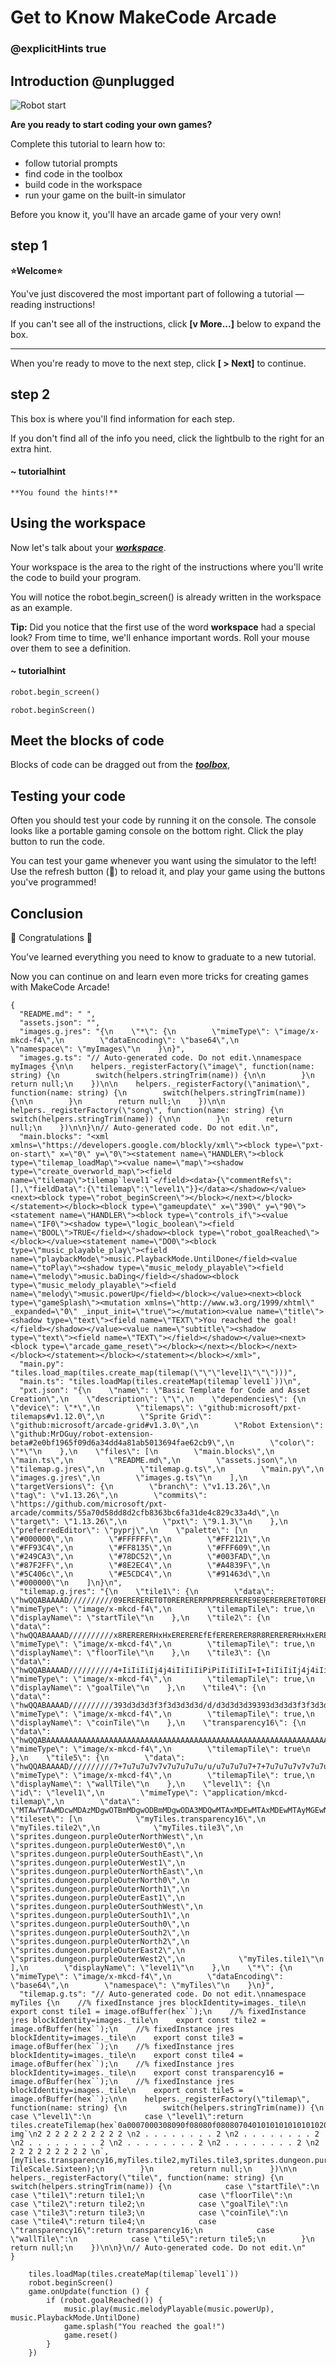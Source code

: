 # Get to Know MakeCode Arcade 

### @explicitHints true

## Introduction @unplugged

![Robot start](https://raw.githubusercontent.com/MrDGuy/pxt-skillmap-robot/main/docs/static/robot1.png "Robot Start" )

**Are you ready to start coding your own games?**

Complete this tutorial to learn how to:
- follow tutorial prompts
- find code in the toolbox
- build code in the workspace
- run your game on the built-in simulator 

Before you know it, you'll have an arcade game of your very own!

## step 1 

**⭐Welcome⭐**

You've just discovered the most important part of following a tutorial — reading instructions!

If you can't see all of the instructions, click **[v More...]** below to expand the box.

---

When you're ready to move to the next step, click **[ >  Next]** to continue.  


## step 2

This box is where you'll find information for each step. 

If you don't find all of the info you need, 
click the lightbulb to the right for an extra hint.


#### ~ tutorialhint 
```
**You found the hints!**
```


## Using the workspace

Now let's talk about your [__*workspace*__](#workIt "The area where you build code").

Your workspace is the area to the right of the instructions where you'll write the code to build your program. 

You will notice the robot.begin_screen() is already written in the workspace as an example.

**Tip:** Did you notice that the first use of the word __workspace__ had a special look? 
From time to time, we'll enhance important words. Roll your mouse over them to see a definition.

#### ~ tutorialhint 
```python
robot.begin_screen()
```

```template
robot.beginScreen()
```

## Meet the blocks of code

Blocks of code can be dragged out from the  [__*toolbox*__](#tools "The strip to the left of your workspace that lists block categories."), 


## Testing your code

Often you should test your code by running it on the console.  The console looks like a portable gaming console on the bottom right.  Click the play button to run the code.

You can test your game whenever you want using the simulator
to the left!  Use the refresh button (🔄) to reload it, and play your
game using the buttons you've programmed!  



## Conclusion 

🎈 Congratulations 🎈 

You've learned everything you need to know to graduate to a new tutorial.

Now you can continue on and learn even more tricks for
creating games with MakeCode Arcade!  

```assetjson
{
  "README.md": " ",
  "assets.json": "",
  "images.g.jres": "{\n    \"*\": {\n        \"mimeType\": \"image/x-mkcd-f4\",\n        \"dataEncoding\": \"base64\",\n        \"namespace\": \"myImages\"\n    }\n}",
  "images.g.ts": "// Auto-generated code. Do not edit.\nnamespace myImages {\n\n    helpers._registerFactory(\"image\", function(name: string) {\n        switch(helpers.stringTrim(name)) {\n\n        }\n        return null;\n    })\n\n    helpers._registerFactory(\"animation\", function(name: string) {\n        switch(helpers.stringTrim(name)) {\n\n        }\n        return null;\n    })\n\n    helpers._registerFactory(\"song\", function(name: string) {\n        switch(helpers.stringTrim(name)) {\n\n        }\n        return null;\n    })\n\n}\n// Auto-generated code. Do not edit.\n",
  "main.blocks": "<xml xmlns=\"https://developers.google.com/blockly/xml\"><block type=\"pxt-on-start\" x=\"0\" y=\"0\"><statement name=\"HANDLER\"><block type=\"tilemap_loadMap\"><value name=\"map\"><shadow type=\"create_overworld_map\"><field name=\"tilemap\">tilemap`level1`</field><data>{\"commentRefs\":[],\"fieldData\":{\"tilemap\":\"level1\"}}</data></shadow></value><next><block type=\"robot_beginScreen\"></block></next></block></statement></block><block type=\"gameupdate\" x=\"390\" y=\"90\"><statement name=\"HANDLER\"><block type=\"controls_if\"><value name=\"IF0\"><shadow type=\"logic_boolean\"><field name=\"BOOL\">TRUE</field></shadow><block type=\"robot_goalReached\"></block></value><statement name=\"DO0\"><block type=\"music_playable_play\"><field name=\"playbackMode\">music.PlaybackMode.UntilDone</field><value name=\"toPlay\"><shadow type=\"music_melody_playable\"><field name=\"melody\">music.baDing</field></shadow><block type=\"music_melody_playable\"><field name=\"melody\">music.powerUp</field></block></value><next><block type=\"gameSplash\"><mutation xmlns=\"http://www.w3.org/1999/xhtml\" _expanded=\"0\" _input_init=\"true\"></mutation><value name=\"title\"><shadow type=\"text\"><field name=\"TEXT\">You reached the goal!</field></shadow></value><value name=\"subtitle\"><shadow type=\"text\"><field name=\"TEXT\"></field></shadow></value><next><block type=\"arcade_game_reset\"></block></next></block></next></block></statement></block></statement></block></xml>",
  "main.py": "tiles.load_map(tiles.create_map(tilemap(\"\"\"level1\"\"\")))",
  "main.ts": "tiles.loadMap(tiles.createMap(tilemap`level1`))\n",
  "pxt.json": "{\n    \"name\": \"Basic Template for Code and Asset Creation\",\n    \"description\": \"\",\n    \"dependencies\": {\n        \"device\": \"*\",\n        \"tilemaps\": \"github:microsoft/pxt-tilemaps#v1.12.0\",\n        \"Sprite Grid\": \"github:microsoft/arcade-grid#v1.3.0\",\n        \"Robot Extension\": \"github:MrDGuy/robot-extension-beta#2e0bf1965f09d6a34dd4a81ab5013694fae62cb9\",\n        \"color\": \"*\"\n    },\n    \"files\": [\n        \"main.blocks\",\n        \"main.ts\",\n        \"README.md\",\n        \"assets.json\",\n        \"tilemap.g.jres\",\n        \"tilemap.g.ts\",\n        \"main.py\",\n        \"images.g.jres\",\n        \"images.g.ts\"\n    ],\n    \"targetVersions\": {\n        \"branch\": \"v1.13.26\",\n        \"tag\": \"v1.13.26\",\n        \"commits\": \"https://github.com/microsoft/pxt-arcade/commits/55a70d58dd8d2cfb8363bc6fa31de4c829c33a4d\",\n        \"target\": \"1.13.26\",\n        \"pxt\": \"9.1.3\"\n    },\n    \"preferredEditor\": \"pyprj\",\n    \"palette\": [\n        \"#000000\",\n        \"#FFFFFF\",\n        \"#FF2121\",\n        \"#FF93C4\",\n        \"#FF8135\",\n        \"#FFF609\",\n        \"#249CA3\",\n        \"#78DC52\",\n        \"#003FAD\",\n        \"#87F2FF\",\n        \"#8E2EC4\",\n        \"#A4839F\",\n        \"#5C406c\",\n        \"#E5CDC4\",\n        \"#91463d\",\n        \"#000000\"\n    ]\n}\n",
  "tilemap.g.jres": "{\n    \"tile1\": {\n        \"data\": \"hwQQABAAAAD//////////09ERERERET0T0RERERERPRPRERERERE9E9ERERERET0T0RERERERPRPRERERERE9E9ERERERET0T0RERERERPRPRERERERE9E9ERERERET0T0RERERERPRPRERERERE9E9ERERERET0T0RERERERPT//////////w==\",\n        \"mimeType\": \"image/x-mkcd-f4\",\n        \"tilemapTile\": true,\n        \"displayName\": \"startTile\"\n    },\n    \"tile2\": {\n        \"data\": \"hwQQABAAAAD//////////x8RERERERHxHxEREREREfEfERERERER8R8RERERERHxHxEREREREfEfERERERER8R8RERERERHxHxEREREREfEfERERERER8R8RERERERHxHxEREREREfEfERERERER8R8RERERERHxHxEREREREfH//////////w==\",\n        \"mimeType\": \"image/x-mkcd-f4\",\n        \"tilemapTile\": true,\n        \"displayName\": \"floorTile\"\n    },\n    \"tile3\": {\n        \"data\": \"hwQQABAAAAD//////////4+IiIiIiIj4j4iIiIiIiPiPiIiIiIiI+I+IiIiIiIj4j4iIiIiIiPiPiIiIiIiI+I+IiIiIiIj4j4iIiIiIiPiPiIiIiIiI+I+IiIiIiIj4j4iIiIiIiPiPiIiIiIiI+I+IiIiIiIj4j4iIiIiIiPj//////////w==\",\n        \"mimeType\": \"image/x-mkcd-f4\",\n        \"tilemapTile\": true,\n        \"displayName\": \"goalTile\"\n    },\n    \"tile4\": {\n        \"data\": \"hwQQABAAAAD//////////393d3d3d3f3f3d3d3d3d/d/d3d3d3d39393d3d3d3f3f3d3d3d3d/d/d3d3d3d39393d3d3d3f3f3d3d3d3d/d/d3d3d3d39393d3d3d3f3f3d3d3d3d/d/d3d3d3d39393d3d3d3f3f3d3d3d3d/f//////////w==\",\n        \"mimeType\": \"image/x-mkcd-f4\",\n        \"tilemapTile\": true,\n        \"displayName\": \"coinTile\"\n    },\n    \"transparency16\": {\n        \"data\": \"hwQQABAAAAAAAAAAAAAAAAAAAAAAAAAAAAAAAAAAAAAAAAAAAAAAAAAAAAAAAAAAAAAAAAAAAAAAAAAAAAAAAAAAAAAAAAAAAAAAAAAAAAAAAAAAAAAAAAAAAAAAAAAAAAAAAAAAAAAAAAAAAAAAAAAAAAAAAAAAAAAAAAAAAAAAAAAAAAAAAA==\",\n        \"mimeType\": \"image/x-mkcd-f4\",\n        \"tilemapTile\": true\n    },\n    \"tile5\": {\n        \"data\": \"hwQQABAAAAD//////////7+7u7u7u7v7v7u7u7u7u/u/u7u7u7u7+7+7u7u7u7v7v7u7u7u7u/u/u7u7u7u7+7+7u7u7u7v7v7u7u7u7u/u/u7u7u7u7+7+7u7u7u7v7v7u7u7u7u/u/u7u7u7u7+7+7u7u7u7v7v7u7u7u7u/v//////////w==\",\n        \"mimeType\": \"image/x-mkcd-f4\",\n        \"tilemapTile\": true,\n        \"displayName\": \"wallTile\"\n    },\n    \"level1\": {\n        \"id\": \"level1\",\n        \"mimeType\": \"application/mkcd-tilemap\",\n        \"data\": \"MTAwYTAwMDcwMDAzMDgwOTBmMDgwODBmMDgwODA3MDQwMTAxMDEwMTAxMDEwMTAyMGEwNDAxMDEwMTAxMDEwMTAxMDEwYTExMDEwMTAxMDEwMTAxMDEwMTEwMDYwMTAxMDEwMTAxMDEwMTAxMGEwNDEyMDEwMTAxMDEwMTAxMDEwYTA1MGMwYzBlMGQwYzBlMGMwYzBiMjIyMjIyMjIyMjAyMDAwMDAwMjAwMjAwMDAwMDIwMDIwMDAwMDAyMDAyMDAwMDAwMjAwMjAwMDAwMDIwMjIyMjIyMjIyMg==\",\n        \"tileset\": [\n            \"myTiles.transparency16\",\n            \"myTiles.tile2\",\n            \"myTiles.tile3\",\n            \"sprites.dungeon.purpleOuterNorthWest\",\n            \"sprites.dungeon.purpleOuterWest0\",\n            \"sprites.dungeon.purpleOuterSouthEast\",\n            \"sprites.dungeon.purpleOuterWest1\",\n            \"sprites.dungeon.purpleOuterNorthEast\",\n            \"sprites.dungeon.purpleOuterNorth0\",\n            \"sprites.dungeon.purpleOuterNorth1\",\n            \"sprites.dungeon.purpleOuterEast1\",\n            \"sprites.dungeon.purpleOuterSouthWest\",\n            \"sprites.dungeon.purpleOuterSouth1\",\n            \"sprites.dungeon.purpleOuterSouth0\",\n            \"sprites.dungeon.purpleOuterSouth2\",\n            \"sprites.dungeon.purpleOuterNorth2\",\n            \"sprites.dungeon.purpleOuterEast2\",\n            \"sprites.dungeon.purpleOuterWest2\",\n            \"myTiles.tile1\"\n        ],\n        \"displayName\": \"level1\"\n    },\n    \"*\": {\n        \"mimeType\": \"image/x-mkcd-f4\",\n        \"dataEncoding\": \"base64\",\n        \"namespace\": \"myTiles\"\n    }\n}",
  "tilemap.g.ts": "// Auto-generated code. Do not edit.\nnamespace myTiles {\n    //% fixedInstance jres blockIdentity=images._tile\n    export const tile1 = image.ofBuffer(hex``);\n    //% fixedInstance jres blockIdentity=images._tile\n    export const tile2 = image.ofBuffer(hex``);\n    //% fixedInstance jres blockIdentity=images._tile\n    export const tile3 = image.ofBuffer(hex``);\n    //% fixedInstance jres blockIdentity=images._tile\n    export const tile4 = image.ofBuffer(hex``);\n    //% fixedInstance jres blockIdentity=images._tile\n    export const transparency16 = image.ofBuffer(hex``);\n    //% fixedInstance jres blockIdentity=images._tile\n    export const tile5 = image.ofBuffer(hex``);\n\n    helpers._registerFactory(\"tilemap\", function(name: string) {\n        switch(helpers.stringTrim(name)) {\n            case \"level1\":\n            case \"level1\":return tiles.createTilemap(hex`0a0007000308090f08080f0808070401010101010101020a0401010101010101010a110101010101010101100601010101010101010a0412010101010101010a050c0c0e0d0c0e0c0c0b`, img`\n2 2 2 2 2 2 2 2 2 2 \n2 . . . . . . . . 2 \n2 . . . . . . . . 2 \n2 . . . . . . . . 2 \n2 . . . . . . . . 2 \n2 . . . . . . . . 2 \n2 2 2 2 2 2 2 2 2 2 \n`, [myTiles.transparency16,myTiles.tile2,myTiles.tile3,sprites.dungeon.purpleOuterNorthWest,sprites.dungeon.purpleOuterWest0,sprites.dungeon.purpleOuterSouthEast,sprites.dungeon.purpleOuterWest1,sprites.dungeon.purpleOuterNorthEast,sprites.dungeon.purpleOuterNorth0,sprites.dungeon.purpleOuterNorth1,sprites.dungeon.purpleOuterEast1,sprites.dungeon.purpleOuterSouthWest,sprites.dungeon.purpleOuterSouth1,sprites.dungeon.purpleOuterSouth0,sprites.dungeon.purpleOuterSouth2,sprites.dungeon.purpleOuterNorth2,sprites.dungeon.purpleOuterEast2,sprites.dungeon.purpleOuterWest2,myTiles.tile1], TileScale.Sixteen);\n        }\n        return null;\n    })\n\n    helpers._registerFactory(\"tile\", function(name: string) {\n        switch(helpers.stringTrim(name)) {\n            case \"startTile\":\n            case \"tile1\":return tile1;\n            case \"floorTile\":\n            case \"tile2\":return tile2;\n            case \"goalTile\":\n            case \"tile3\":return tile3;\n            case \"coinTile\":\n            case \"tile4\":return tile4;\n            case \"transparency16\":return transparency16;\n            case \"wallTile\":\n            case \"tile5\":return tile5;\n        }\n        return null;\n    })\n\n}\n// Auto-generated code. Do not edit.\n"
}
```


```customts
    tiles.loadMap(tiles.createMap(tilemap`level1`))
    robot.beginScreen()
    game.onUpdate(function () {
        if (robot.goalReached()) {
            music.play(music.melodyPlayable(music.powerUp), music.PlaybackMode.UntilDone)
            game.splash("You reached the goal!")
            game.reset()
        }
    })
```
